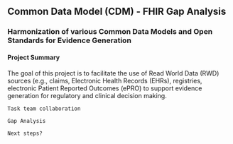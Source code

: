 ## Common Data Model (CDM) - FHIR Gap Analysis

### Harmonization of various Common Data Models and Open Standards for Evidence Generation

#### Project Summary
The goal of this project is to facilitate the use of Read World Data (RWD) sources (e.g., claims, Electronic Health Records (EHRs), registries, electronic Patient Reported Outcomes (ePRO) to support evidence generation for regulatory and clinical decision making. 


    Task team collaboration
    
    Gap Analysis
    
    Next steps?
    

